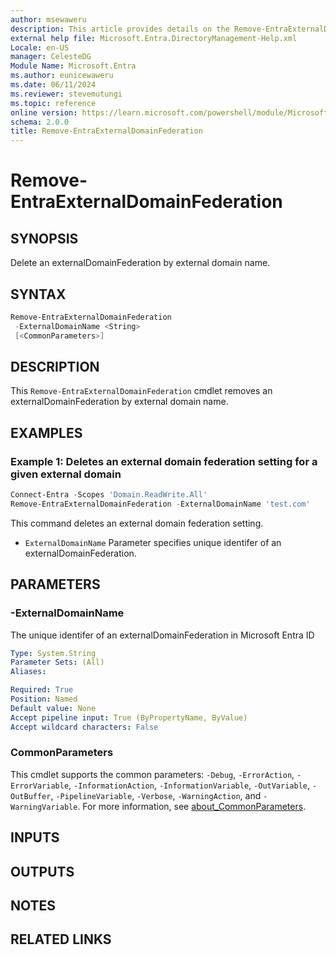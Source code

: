 ```yaml
---
author: msewaweru
description: This article provides details on the Remove-EntraExternalDomainFederation command.
external help file: Microsoft.Entra.DirectoryManagement-Help.xml
Locale: en-US
manager: CelesteDG
Module Name: Microsoft.Entra
ms.author: eunicewaweru
ms.date: 06/11/2024
ms.reviewer: stevemutungi
ms.topic: reference
online version: https://learn.microsoft.com/powershell/module/Microsoft.Entra/Remove-EntraExternalDomainFederation
schema: 2.0.0
title: Remove-EntraExternalDomainFederation
---
```


# Remove-EntraExternalDomainFederation

## SYNOPSIS

Delete an externalDomainFederation by external domain name.

## SYNTAX

```powershell
Remove-EntraExternalDomainFederation
 -ExternalDomainName <String>
 [<CommonParameters>]
```

## DESCRIPTION

This `Remove-EntraExternalDomainFederation` cmdlet removes an externalDomainFederation by external domain name.

## EXAMPLES

### Example 1: Deletes an external domain federation setting for a given external domain

```powershell
Connect-Entra -Scopes 'Domain.ReadWrite.All'
Remove-EntraExternalDomainFederation -ExternalDomainName 'test.com'
```

This command deletes an external domain federation setting.

- `ExternalDomainName` Parameter specifies unique identifer of an externalDomainFederation.

## PARAMETERS

### -ExternalDomainName

The unique identifer of an externalDomainFederation in Microsoft Entra ID

```yaml
Type: System.String
Parameter Sets: (All)
Aliases:

Required: True
Position: Named
Default value: None
Accept pipeline input: True (ByPropertyName, ByValue)
Accept wildcard characters: False
```

### CommonParameters

This cmdlet supports the common parameters: `-Debug`, `-ErrorAction`, `-ErrorVariable`, `-InformationAction`, `-InformationVariable`, `-OutVariable`, `-OutBuffer`, `-PipelineVariable`, `-Verbose`, `-WarningAction`, and `-WarningVariable`. For more information, see [about_CommonParameters](https://go.microsoft.com/fwlink/?LinkID=113216).

## INPUTS

## OUTPUTS

## NOTES

## RELATED LINKS
